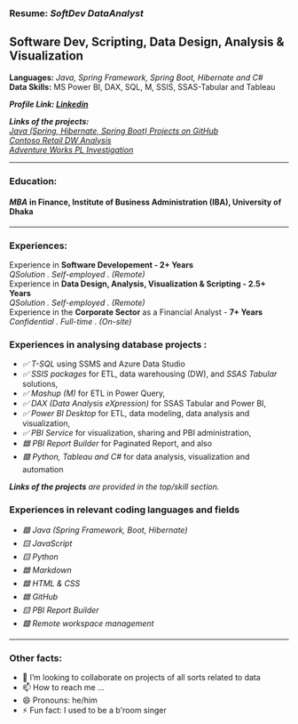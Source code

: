 ### Resume: _SoftDev DataAnalyst_
## Software Dev, Scripting, Data Design, Analysis & Visualization

__Languages:__ _Java, Spring Framework, Spring Boot, Hibernate and C#_<br>
__Data Skills:__ MS Power BI, DAX, SQL, M, SSIS, SSAS-Tabular and Tableau

___Profile Link: <a href="https://www.linkedin.com/in/shahidulquddusi" target="_blank">Linkedin</a>___ 

___Links of the projects:___ 
<br> _<a href="https://github.com/shahidulquddusi/Java-Projects" target="_blank">Java (Spring, Hibernate, Spring Boot) Projects on GitHub</a>_
<br> _<a href="https://app.powerbi.com/view?r=eyJrIjoiZTMxZjAxNDYtMThjMy00OTY1LTliN2MtNzBiZDc5MTQxNzgxIiwidCI6IjJmZjJhZDJiLTcwYmMtNDMwOS1hZGJiLWJlNmVlMjE0ZmNmNyIsImMiOjEwfQ%3D%3D" target="_blank">Contoso Retail DW Analysis</a>_
<br> _<a href="https://app.powerbi.com/view?r=eyJrIjoiYzcwYzRmMGYtZjQwMy00MmYwLThmMjItNGM0ZjliOWJmYjY1IiwidCI6IjJmZjJhZDJiLTcwYmMtNDMwOS1hZGJiLWJlNmVlMjE0ZmNmNyIsImMiOjEwfQ%3D%3D" target="_blank">Adventure Works PL Investigation</a>_


---
### Education: 
#### <i>MBA</i> in Finance, Institute of Business Administration (IBA), University of Dhaka
---
### Experiences:
Experience in __Software Developement - 2+ Years__
<br> _QSolution . Self-employed . (Remote)_
<br> Experience in __Data Design, Analysis, Visualization & Scripting - 2.5+ Years__
<br> _QSolution . Self-employed . (Remote)_
<br>Experience in the __Corporate Sector__ as a Financial Analyst - __7+ Years__
<br> _Confidential . Full-time . (On-site)_


### Experiences in analysing database projects :

<ul>
<li><i>✅ T-SQL</i> using SSMS and Azure Data Studio  </li>
<li><i>✅ SSIS packages</i> for ETL, data warehousing (DW), and <i>SSAS Tabular</i> solutions,  </li>
<li><i>✅ Mashup (M)</i> for ETL in Power Query,  </li>
<li><i>✅ DAX (Data Analysis eXpression)</i> for SSAS Tabular and Power BI,  </li>
<li><i>✅ Power BI Desktop</i> for ETL, data modeling, data analysis and visualization,  </li>
<li><i>✅ PBI Service</i> for visualization, sharing and PBI administration,  </li>
<li><i>🟦 PBI Report Builder</i> for Paginated Report, and also   </li>
<li><i>🟪 Python, Tableau and C#</i>  for data analysis, visualization and automation</li>
</ul>

___Links of the projects__ are provided in the top/skill section._

### Experiences in relevant coding languages and fields

<ul>
<li> <i>🟩 Java (Spring Framework, Boot, Hibernate)</i> </li>
<li> <i>🟨 JavaScript</i> </li>
<li> <i>🟨 Python</i> </li>
<li> <i>🟦 Markdown</i> </li>
<li> <i>🟦 HTML & CSS</i> </li>
<li> <i>🟦 GitHub</i> </li>
<li> <i>🟨 PBI Report Builder</i> </li>
<li> <i>🟪 Remote workspace management</i> </li>
</ul>

---
### Other facts:

- 💞️ I’m looking to collaborate on projects of all sorts related to data
- 📫 How to reach me ... 
- 😄 Pronouns: he/him
- ⚡ Fun fact: I used to be a b'room singer

<!---
shahidulq/shahidulq is a ✨ special ✨ repository because its `README.md` (this file) appears on your GitHub profile.
You can click the Preview link to take a look at your changes.
--->
